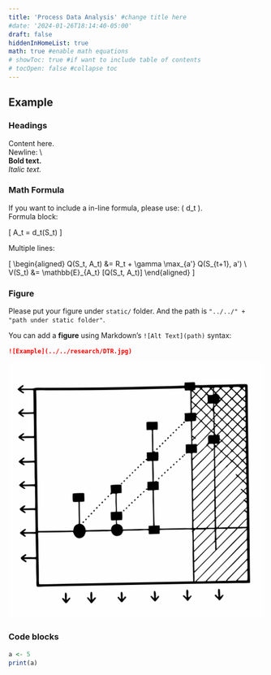 ```yaml
---
title: 'Process Data Analysis' #change title here
#date: '2024-01-26T18:14:40-05:00'
draft: false
hiddenInHomeList: true
math: true #enable math equations
# showToc: true #if want to include table of contents 
# tocOpen: false #collapse toc
---
```

## Example

### Headings

Content here. \
Newline: \\ \
**Bold text.**\
*Italic text.* 


### Math Formula


If you want to include a in-line formula, please use: \( d_t \).\
Formula block: 
<!-- Please seperate math formula and text. -->
\[
A_t = d_t(S_t)
\]

Multiple lines:

\[
\begin{aligned}
Q(S_t, A_t) &= R_t + \gamma \max_{a'} Q(S_{t+1}, a') \\
V(S_t) &= \mathbb{E}_{A_t} [Q(S_t, A_t)]
\end{aligned}
\]


### Figure

Please put your figure under `static/` folder. And the path is `"../../" + "path under static folder"`.

You can add a **figure** using Markdown’s `![Alt Text](path)` syntax:  
```md
![Example](../../research/DTR.jpg)
```
![Example](../../research/DTR.jpg)

### Code blocks
```r
a <- 5
print(a)
```

